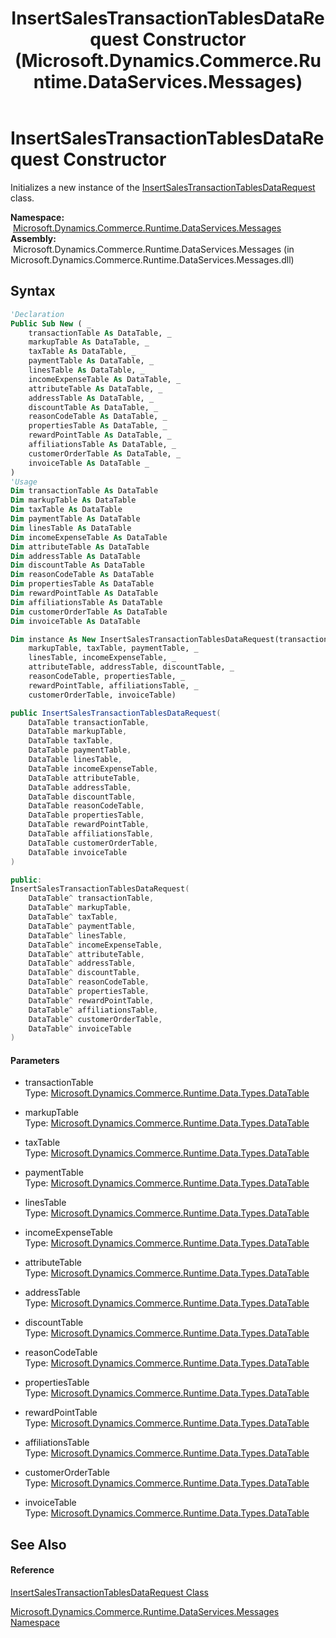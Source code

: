 ﻿---
title: InsertSalesTransactionTablesDataRequest Constructor  (Microsoft.Dynamics.Commerce.Runtime.DataServices.Messages)
TOCTitle: InsertSalesTransactionTablesDataRequest Constructor
ms:assetid: M:Microsoft.Dynamics.Commerce.Runtime.DataServices.Messages.InsertSalesTransactionTablesDataRequest.#ctor(Microsoft.Dynamics.Commerce.Runtime.Data.Types.DataTable,Microsoft.Dynamics.Commerce.Runtime.Data.Types.DataTable,Microsoft.Dynamics.Commerce.Runtime.Data.Types.DataTable,Microsoft.Dynamics.Commerce.Runtime.Data.Types.DataTable,Microsoft.Dynamics.Commerce.Runtime.Data.Types.DataTable,Microsoft.Dynamics.Commerce.Runtime.Data.Types.DataTable,Microsoft.Dynamics.Commerce.Runtime.Data.Types.DataTable,Microsoft.Dynamics.Commerce.Runtime.Data.Types.DataTable,Microsoft.Dynamics.Commerce.Runtime.Data.Types.DataTable,Microsoft.Dynamics.Commerce.Runtime.Data.Types.DataTable,Microsoft.Dynamics.Commerce.Runtime.Data.Types.DataTable,Microsoft.Dynamics.Commerce.Runtime.Data.Types.DataTable,Microsoft.Dynamics.Commerce.Runtime.Data.Types.DataTable,Microsoft.Dynamics.Commerce.Runtime.Data.Types.DataTable,Microsoft.Dynamics.Commerce.Runtime.Data.Types.DataTable)
ms:mtpsurl: https://technet.microsoft.com/en-us/library/microsoft.dynamics.commerce.runtime.dataservices.messages.insertsalestransactiontablesdatarequest.insertsalestransactiontablesdatarequest(v=AX.60)
ms:contentKeyID: 65320508
ms.date: 05/18/2015
mtps_version: v=AX.60
f1_keywords:
- Microsoft.Dynamics.Commerce.Runtime.DataServices.Messages.InsertSalesTransactionTablesDataRequest.#ctor
dev_langs:
- CSharp
- C++
- VB
---

# InsertSalesTransactionTablesDataRequest Constructor

Initializes a new instance of the [InsertSalesTransactionTablesDataRequest](insertsalestransactiontablesdatarequest-class-microsoft-dynamics-commerce-runtime-dataservices-messages.md) class.

**Namespace:**  [Microsoft.Dynamics.Commerce.Runtime.DataServices.Messages](microsoft-dynamics-commerce-runtime-dataservices-messages-namespace.md)  
**Assembly:**  Microsoft.Dynamics.Commerce.Runtime.DataServices.Messages (in Microsoft.Dynamics.Commerce.Runtime.DataServices.Messages.dll)

## Syntax

``` vb
'Declaration
Public Sub New ( _
    transactionTable As DataTable, _
    markupTable As DataTable, _
    taxTable As DataTable, _
    paymentTable As DataTable, _
    linesTable As DataTable, _
    incomeExpenseTable As DataTable, _
    attributeTable As DataTable, _
    addressTable As DataTable, _
    discountTable As DataTable, _
    reasonCodeTable As DataTable, _
    propertiesTable As DataTable, _
    rewardPointTable As DataTable, _
    affiliationsTable As DataTable, _
    customerOrderTable As DataTable, _
    invoiceTable As DataTable _
)
'Usage
Dim transactionTable As DataTable
Dim markupTable As DataTable
Dim taxTable As DataTable
Dim paymentTable As DataTable
Dim linesTable As DataTable
Dim incomeExpenseTable As DataTable
Dim attributeTable As DataTable
Dim addressTable As DataTable
Dim discountTable As DataTable
Dim reasonCodeTable As DataTable
Dim propertiesTable As DataTable
Dim rewardPointTable As DataTable
Dim affiliationsTable As DataTable
Dim customerOrderTable As DataTable
Dim invoiceTable As DataTable

Dim instance As New InsertSalesTransactionTablesDataRequest(transactionTable, _
    markupTable, taxTable, paymentTable, _
    linesTable, incomeExpenseTable, _
    attributeTable, addressTable, discountTable, _
    reasonCodeTable, propertiesTable, _
    rewardPointTable, affiliationsTable, _
    customerOrderTable, invoiceTable)
```

``` csharp
public InsertSalesTransactionTablesDataRequest(
    DataTable transactionTable,
    DataTable markupTable,
    DataTable taxTable,
    DataTable paymentTable,
    DataTable linesTable,
    DataTable incomeExpenseTable,
    DataTable attributeTable,
    DataTable addressTable,
    DataTable discountTable,
    DataTable reasonCodeTable,
    DataTable propertiesTable,
    DataTable rewardPointTable,
    DataTable affiliationsTable,
    DataTable customerOrderTable,
    DataTable invoiceTable
)
```

``` c++
public:
InsertSalesTransactionTablesDataRequest(
    DataTable^ transactionTable, 
    DataTable^ markupTable, 
    DataTable^ taxTable, 
    DataTable^ paymentTable, 
    DataTable^ linesTable, 
    DataTable^ incomeExpenseTable, 
    DataTable^ attributeTable, 
    DataTable^ addressTable, 
    DataTable^ discountTable, 
    DataTable^ reasonCodeTable, 
    DataTable^ propertiesTable, 
    DataTable^ rewardPointTable, 
    DataTable^ affiliationsTable, 
    DataTable^ customerOrderTable, 
    DataTable^ invoiceTable
)
```

#### Parameters

  - transactionTable  
    Type: [Microsoft.Dynamics.Commerce.Runtime.Data.Types.DataTable](datatable-class-microsoft-dynamics-commerce-runtime-data-types.md)  

<!-- end list -->

  - markupTable  
    Type: [Microsoft.Dynamics.Commerce.Runtime.Data.Types.DataTable](datatable-class-microsoft-dynamics-commerce-runtime-data-types.md)  

<!-- end list -->

  - taxTable  
    Type: [Microsoft.Dynamics.Commerce.Runtime.Data.Types.DataTable](datatable-class-microsoft-dynamics-commerce-runtime-data-types.md)  

<!-- end list -->

  - paymentTable  
    Type: [Microsoft.Dynamics.Commerce.Runtime.Data.Types.DataTable](datatable-class-microsoft-dynamics-commerce-runtime-data-types.md)  

<!-- end list -->

  - linesTable  
    Type: [Microsoft.Dynamics.Commerce.Runtime.Data.Types.DataTable](datatable-class-microsoft-dynamics-commerce-runtime-data-types.md)  

<!-- end list -->

  - incomeExpenseTable  
    Type: [Microsoft.Dynamics.Commerce.Runtime.Data.Types.DataTable](datatable-class-microsoft-dynamics-commerce-runtime-data-types.md)  

<!-- end list -->

  - attributeTable  
    Type: [Microsoft.Dynamics.Commerce.Runtime.Data.Types.DataTable](datatable-class-microsoft-dynamics-commerce-runtime-data-types.md)  

<!-- end list -->

  - addressTable  
    Type: [Microsoft.Dynamics.Commerce.Runtime.Data.Types.DataTable](datatable-class-microsoft-dynamics-commerce-runtime-data-types.md)  

<!-- end list -->

  - discountTable  
    Type: [Microsoft.Dynamics.Commerce.Runtime.Data.Types.DataTable](datatable-class-microsoft-dynamics-commerce-runtime-data-types.md)  

<!-- end list -->

  - reasonCodeTable  
    Type: [Microsoft.Dynamics.Commerce.Runtime.Data.Types.DataTable](datatable-class-microsoft-dynamics-commerce-runtime-data-types.md)  

<!-- end list -->

  - propertiesTable  
    Type: [Microsoft.Dynamics.Commerce.Runtime.Data.Types.DataTable](datatable-class-microsoft-dynamics-commerce-runtime-data-types.md)  

<!-- end list -->

  - rewardPointTable  
    Type: [Microsoft.Dynamics.Commerce.Runtime.Data.Types.DataTable](datatable-class-microsoft-dynamics-commerce-runtime-data-types.md)  

<!-- end list -->

  - affiliationsTable  
    Type: [Microsoft.Dynamics.Commerce.Runtime.Data.Types.DataTable](datatable-class-microsoft-dynamics-commerce-runtime-data-types.md)  

<!-- end list -->

  - customerOrderTable  
    Type: [Microsoft.Dynamics.Commerce.Runtime.Data.Types.DataTable](datatable-class-microsoft-dynamics-commerce-runtime-data-types.md)  

<!-- end list -->

  - invoiceTable  
    Type: [Microsoft.Dynamics.Commerce.Runtime.Data.Types.DataTable](datatable-class-microsoft-dynamics-commerce-runtime-data-types.md)  

## See Also

#### Reference

[InsertSalesTransactionTablesDataRequest Class](insertsalestransactiontablesdatarequest-class-microsoft-dynamics-commerce-runtime-dataservices-messages.md)

[Microsoft.Dynamics.Commerce.Runtime.DataServices.Messages Namespace](microsoft-dynamics-commerce-runtime-dataservices-messages-namespace.md)


